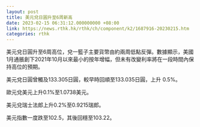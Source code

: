```yaml
---
layout: post
title: 美元兌日圓升至6周新高
date: 2023-02-15 06:31:12.000000000 +08:00
link: https://news.rthk.hk/rthk/ch/component/k2/1687916-20230215.htm
categories: rthk
---
```


美元兌日圓升至6周高位，兌一籃子主要貨幣由約兩周低點反彈。數據顯示，美國1月通脹創下2021年10月以來最小的按年增幅，但未有改變利率將在一段時間內保持高位的預期。

美元兌日圓曾觸及133.305日圓，較早時回順至133.035日圓，上升 0.5%。

歐元兌美元上升0.1%至1.0738美元。

美元兌瑞士法郎上升0.2%至0.9215瑞郎。

美元指數一度跌至102.5，其後回穩至103.22。
